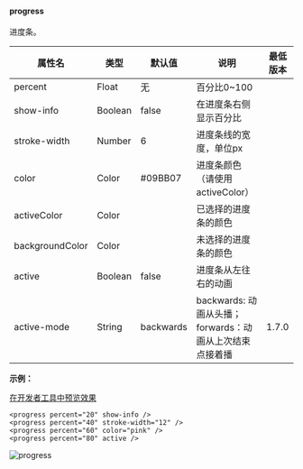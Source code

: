 <!-- https://developers.weixin.qq.com/miniprogram/dev/component/progress.html -->

#### progress

进度条。

  属性名            |  类型      |  默认值      |  说明                                    | 最低版本 
--------------------|------------|--------------|------------------------------------------|----------
  percent           |  Float     |  无          |  百分比0~100                             |          
  show-info         |  Boolean   |  false       |  在进度条右侧显示百分比                  |          
  stroke-width      |  Number    |  6           |  进度条线的宽度，单位px                  |          
  color             |  Color     |  #09BB07     |  进度条颜色 （请使用 activeColor）       |          
  activeColor       |  Color     |              |  已选择的进度条的颜色                    |          
  backgroundColor   |  Color     |              |  未选择的进度条的颜色                    |          
  active            |  Boolean   |  false       |  进度条从左往右的动画                    |          
  active-mode       |  String    |  backwards   |backwards: 动画从头播；forwards：动画从上次结束点接着播|  1.7.0   

**示例：**

[在开发者工具中预览效果](wechatide://minicode/Oga4Hcmj6cYS "在开发者工具中预览效果")

    <progress percent="20" show-info />
    <progress percent="40" stroke-width="12" />
    <progress percent="60" color="pink" />
    <progress percent="80" active />
    

![progress](https://developers.weixin.qq.com/miniprogram/dev/image/pic/progress.png)
